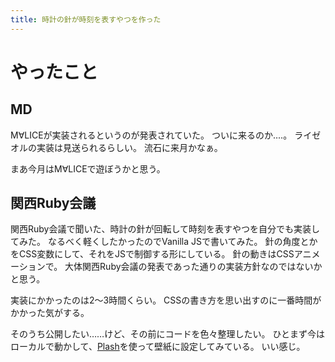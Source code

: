 ```yaml
---
title: 時計の針が時刻を表すやつを作った
---
```


# やったこと

## MD

M∀LICEが実装されるというのが発表されていた。
ついに来るのか‥‥。
ライゼオルの実装は見送られるらしい。
流石に来月かなぁ。

まあ今月はM∀LICEで遊ぼうかと思う。

## 関西Ruby会議

関西Ruby会議で聞いた、時計の針が回転して時刻を表すやつを自分でも実装してみた。
なるべく軽くしたかったのでVanilla JSで書いてみた。
針の角度とかをCSS変数にして、それをJSで制御する形にしている。
針の動きはCSSアニメーションで。
大体関西Ruby会議の発表であった通りの実装方針なのではないかと思う。

実装にかかったのは2〜3時間くらい。
CSSの書き方を思い出すのに一番時間がかかった気がする。

そのうち公開したい……けど、その前にコードを色々整理したい。
ひとまず今はローカルで動かして、[Plash](https://sindresorhus.com/plash)を使って壁紙に設定してみている。
いい感じ。
